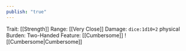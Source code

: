 ```yaml
---
publish: "true"
---
```


Trait: [[Strength]]
Range: [[Very Close]]
Damage: `dice:1d10+2` physical
Burden: Two-Handed
Feature: [[Cumbersome]]
![[Cumbersome|Cumbersome]]
